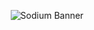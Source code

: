 <center>
  
  ![Sodium Banner](https://github.com/sodium-ai/.github/assets/156876204/d8f4af0e-0f0e-4878-8c09-e4a390be1e5b)

</center>
